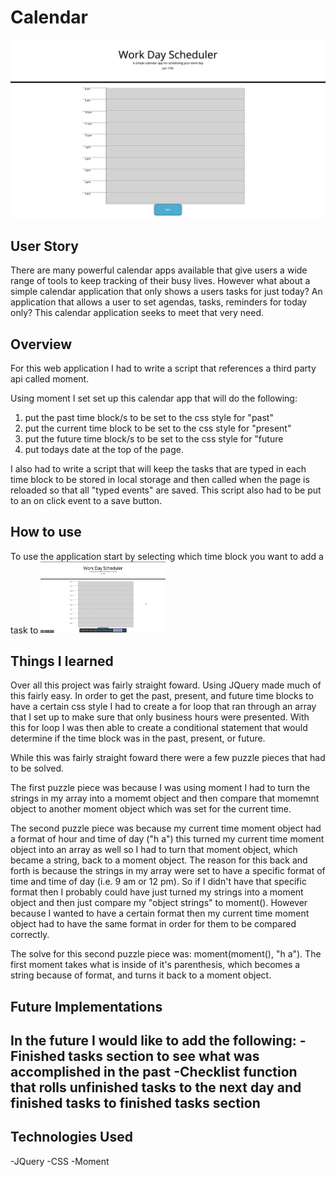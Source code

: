# Calendar

![Calendar Image](./assets/calendarImage.png)

## User Story
There are many powerful calendar apps available that give users a wide range of tools to keep tracking of their busy lives. However what about a simple calendar application that only shows a users tasks for just today? An application that allows a user to set agendas, tasks, reminders for today only? This calendar application seeks to meet that very need.

## Overview

For this web application I had to write a script that references a third party api called moment. 

Using moment I set set up this calendar app that will do the following:
  1) put the past time block/s to be set to the css style for "past"
  2) put the current time block to be set to the css style for "present"
  3) put the future time block/s to be set to the css style for "future
  4) put todays date at the top of the page.
  
I also had to write a script that will keep the tasks that are typed in each time block to be stored in local storage and then called when the page is reloaded so that all "typed events" are saved. This script also had to be put to an on click event to a save button. 

## How to use
To use the application start by selecting which time block you want to add a task to 
<img src="./assets/clickInBox.gif" alt="Image that shows how to click in a box" width="200px">
<!-- ![](./assets/clickInBox.gif) -->



## Things I learned

Over all this project was fairly straight foward. Using JQuery made much of this fairly easy. In order to get the past, present, and future time blocks to have a certain css style I had to create a for loop that ran through an array that I set up to make sure that only business hours were presented. With this for loop I was then able to create a conditional statement that would determine if the time block was in the past, present, or future. 

While this was fairly straight foward there were a few puzzle pieces that had to be solved. 

The first puzzle piece was because I was using moment I had to turn the strings in my array into a momemt object and then compare that momemnt object to another moment object which was set for the current time. 

The second puzzle piece was because my current time moment object had a format of hour and time of day ("h a") this turned my current time moment object into an array as well so I had to turn that moment object, which became a string, back to a moment object. The reason for this back and forth is because the strings in my array were set to have a specific format of time and time of day (i.e. 9 am or 12 pm). So if I didn't have that specific format then I probably could have just turned my strings into a moment object and then just compare my "object strings" to moment(). However because I wanted to have a certain format then my current time moment object had to have the same format in order for them to be compared correctly. 

The solve for this second puzzle piece was: moment(moment(), "h a"). The first moment takes what is inside of it's parenthesis, which becomes a string because of format, and turns it back to a moment object. 

## Future Implementations
In the future I would like to add the following:
-Finished tasks section to see what was accomplished in the past
-Checklist function that rolls unfinished tasks to the next day and finished tasks to finished tasks section
-

## Technologies Used
-JQuery
-CSS
-Moment

